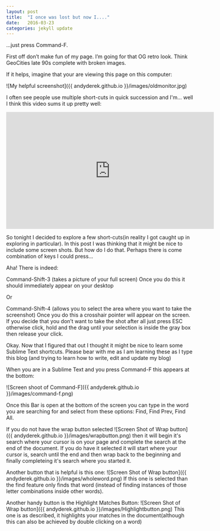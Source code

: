 ```yaml
---
layout: post
title:  "I once was lost but now I...."
date:   2016-03-23 
categories: jekyll update
---
```

...just press Command-F.

First off don’t make fun of my page.  I’m going for that OG retro look.  Think GeoCities late 90s complete with broken images.

If it helps, imagine that your are viewing this page on this computer:

![My helpful screenshot]({{ andyderek.github.io }}/images/oldmonitor.jpg)



I often see people use multiple short-cuts in quick succession and I'm... well I think this video sums it up pretty well:

<iframe width="560" height="315" src="https://www.youtube.com/embed/k6m-L8Y1Df8" frameborder="0" allowfullscreen></iframe>

So tonight I decided to explore a few short-cuts(in reality I got caught up in exploring in particular).  In this post I was thinking that it might be nice to include some screen shots.  But how do I do that.  Perhaps there is come combination of keys I could press...

Aha!  There is indeed:

Command-Shift-3 (takes a picture of your full screen)
Once you do this it should immediately appear on your desktop

Or

Command-Shift-4 (allows you to select the area where you want to take the screenshot) 
Once you do this a crosshair pointer will appear on the screen. If you decide that you don’t want to take the shot after all just press ESC otherwise click, hold and the drag until your selection is inside the gray box then release your click.

Okay.  Now that I figured that out I thought it might be nice to learn some Sublime Text shortcuts.  Please bear with me as I am learning these as I type this blog (and trying to learn how to write, edit and update my blog)

When you are in a Sublime Text and you press Command-F this appears at the bottom:

![Screen shoot of Command-F]({{ andyderek.github.io }}/images/command-f.png)

Once this Bar is open at the bottom of the screen you can type in the word you are searching for and select from these options: Find, Find Prev, Find All.

If you do not have the wrap button selected ![Screen Shot of Wrap button]({{ andyderek.github.io }}/images/wrapbutton.png) then it will begin it's search where your cursor is on your page and complete the search at the end of the document.  If you do have it selected it will start where your cursor is, search until the end and then wrap back to the beginning and finally completeing it's search where you started it.

Another button that is helpful is this one: ![Screen Shot of Wrap button]({{ andyderek.github.io }}/images/wholeword.png)  If this one is selected than the find feature only finds that word (instead of finding instances of those letter combinations inside other words).

Another handy button is the Highlight Matches Button: ![Screen Shot of Wrap button]({{ andyderek.github.io }}/images/Highlightbutton.png)
This one is as described, it highlights your matches in the document(although this can also be achieved by double clicking on a word)


 
